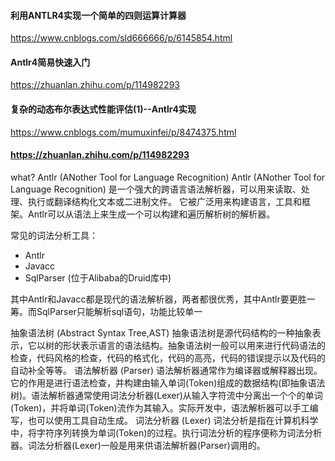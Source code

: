 
#### 利用ANTLR4实现一个简单的四则运算计算器
https://www.cnblogs.com/sld666666/p/6145854.html

####  Antlr4简易快速入门
https://zhuanlan.zhihu.com/p/114982293

####  复杂的动态布尔表达式性能评估(1)--Antlr4实现
https://www.cnblogs.com/mumuxinfei/p/8474375.html


#### https://zhuanlan.zhihu.com/p/114982293
what?
Antlr (ANother Tool for Language Recognition) 
Antlr (ANother Tool for Language Recognition) 是一个强大的跨语言语法解析器，可以用来读取、处理、执行或翻译结构化文本或二进制文件。
它被广泛用来构建语言，工具和框架。Antlr可以从语法上来生成一个可以构建和遍历解析树的解析器。

常见的词法分析工具：
+ Antlr
+ Javacc
+ SqlParser (位于Alibaba的Druid库中)

其中Antlr和Javacc都是现代的语法解析器，两者都很优秀，其中Antlr要更胜一筹。而SqlParser只能解析sql语句，功能比较单一

抽象语法树 (Abstract Syntax Tree,AST) 抽象语法树是源代码结构的一种抽象表示，它以树的形状表示语言的语法结构。抽象语法树一般可以用来进行代码语法的检查，代码风格的检查，代码的格式化，代码的高亮，代码的错误提示以及代码的自动补全等等。
语法解析器 (Parser) 语法解析器通常作为编译器或解释器出现。它的作用是进行语法检查，并构建由输入单词(Token)组成的数据结构(即抽象语法树)。语法解析器通常使用词法分析器(Lexer)从输入字符流中分离出一个个的单词(Token)，并将单词(Token)流作为其输入。实际开发中，语法解析器可以手工编写，也可以使用工具自动生成。
词法分析器 (Lexer) 词法分析是指在计算机科学中，将字符序列转换为单词(Token)的过程。执行词法分析的程序便称为词法分析器。词法分析器(Lexer)一般是用来供语法解析器(Parser)调用的。

